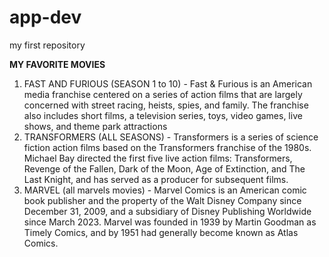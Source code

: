 # app-dev
my first repository

**MY FAVORITE MOVIES**
1. FAST AND FURIOUS (SEASON 1 to 10) - Fast & Furious is an American media franchise centered on a series of action films that are largely concerned with street racing, heists, spies, and family. The franchise also includes short films, a television series, toys, video games, live shows, and theme park attractions
2. TRANSFORMERS (ALL SEASONS) - Transformers is a series of science fiction action films based on the Transformers franchise of the 1980s. Michael Bay directed the first five live action films: Transformers, Revenge of the Fallen, Dark of the Moon, Age of Extinction, and The Last Knight, and has served as a producer for subsequent films.
3. MARVEL (all marvels movies) - Marvel Comics is an American comic book publisher and the property of the Walt Disney Company since December 31, 2009, and a subsidiary of Disney Publishing Worldwide since March 2023. Marvel was founded in 1939 by Martin Goodman as Timely Comics, and by 1951 had generally become known as Atlas Comics.
